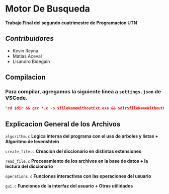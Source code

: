 
# Motor De Busqueda

**Trabajo Final del segundo cuatrimestre de Programacion UTN**

## _Contribuidores_
* Kevin Reyna
* Matias Aceval 
* Lisandro Bidegain

## Compilacion

### Para compilar, agregamos la siguiente línea a `settings.json` de VSCode.
```json
"cd $dir && gcc *.c -o $fileNameWithoutExt.exe && $dir$fileNameWithoutExt.exe"
```

## Explicacion General de los Archivos 
```algorithm.c```
**Logica interna del programa con el uso de arboles y listas + Algoritmo de levenshtein** 

```create_file.c```
**Creacion del diccionario en distintas extensiones** 

```read_file.c```
**Procesamiento de los archivos en la base de datos + la lectura del diccionario** 

```operations.c```
**Funciones interactivas con las operaciones del usuario** 

```gui.c```
**Funciones de la interfaz del usuario + Otras utilidades** 

